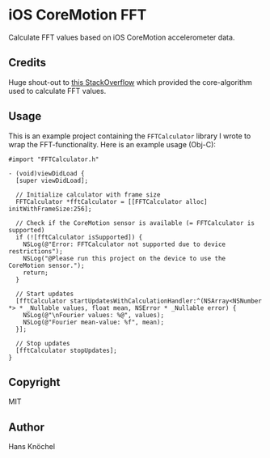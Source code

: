 # iOS CoreMotion FFT
Calculate FFT values based on iOS CoreMotion accelerometer data.

## Credits
Huge shout-out to [this StackOverflow](https://stackoverflow.com/questions/32840282/how-to-get-correct-mean-values-after-applying-fourier-transform-on-accelerometer/32843293) which provided the core-algorithm used to calculate FFT values.

## Usage
This is an example project containing the `FFTCalculator` library I wrote to wrap the FFT-functionality.
Here is an example usage (Obj-C):
```objc
#import "FFTCalculator.h"

- (void)viewDidLoad {
  [super viewDidLoad];

  // Initialize calculator with frame size
  FFTCalculator *fftCalculator = [[FFTCalculator alloc] initWithFrameSize:256];
  
  // Check if the CoreMotion sensor is available (= FFTCalculator is supported)
  if (![fftCalculator isSupported]) {
    NSLog(@"Error: FFTCalculator not supported due to device restrictions");
    NSLog("@Please run this project on the device to use the CoreMotion sensor.");
    return;
  }
  
  // Start updates
  [fftCalculator startUpdatesWithCalculationHandler:^(NSArray<NSNumber *> * _Nullable values, float mean, NSError * _Nullable error) {
    NSLog(@"\nFourier values: %@", values);
    NSLog(@"Fourier mean-value: %f", mean);
  }];

  // Stop updates
  [fftCalculator stopUpdates];
}
```

## Copyright
MIT

## Author
Hans Knöchel
